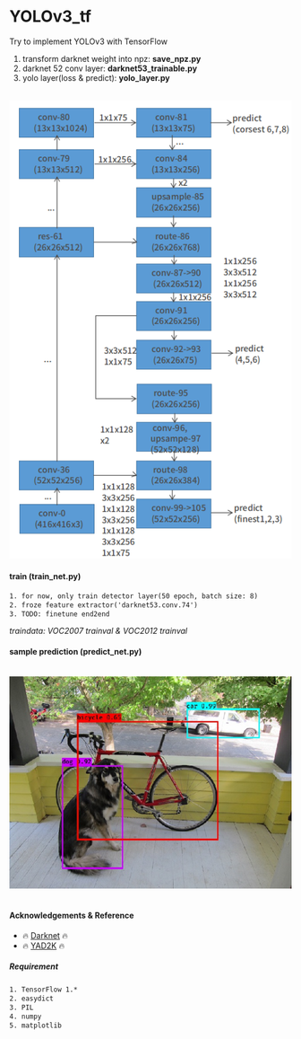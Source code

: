 # YOLOv3_tf
Try to implement YOLOv3 with TensorFlow
1. transform darknet weight into npz: **save_npz.py**
2. darknet 52 conv layer: **darknet53_trainable.py**
3. yolo layer(loss & predict): **yolo_layer.py**

</br>
<img src="image/yolov3_architecture.png">
</br>

#### train (train_net.py)
    1. for now, only train detector layer(50 epoch, batch size: 8)
    2. froze feature extractor('darknet53.conv.74')
    3. TODO: finetune end2end
_traindata: VOC2007 trainval & VOC2012 trainval_
#### sample prediction (predict_net.py)
</br>
<img src="prediction.jpg">

</br>
</br>

#### Acknowledgements & Reference
- :fire: [Darknet](https://github.com/pjreddie/darknet) :fire:
- :fire: [YAD2K](https://github.com/allanzelener/YAD2K) :fire:

##### Requirement
    1. TensorFlow 1.*
    2. easydict
    3. PIL
    4. numpy
    5. matplotlib
